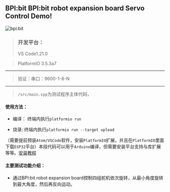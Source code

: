 ## BPI:bit BPI:bit robot expansion board Servo Control Demo!

 ![bpi:bit](https://forum.banana-pi.org.cn/uploads/default/original/2X/e/e5557db2dec86b6bf402c5eb4d35b5c1bb668f0e.JPG)

> ### 开发平台：
> VS Code1.21.0

> PlatformIO 3.5.3a7

----
> 验证：串口：9600-1-8-N
----
> `/src/main.cpp`为测试程序主体代码，

#### 使用方法：
- 编译：
终端内执行`platformio run`

- 烧录:
终端内执行`platformio run --target upload`

（需要提前预装`Atom/VSCode`软件，安装`PlatformIO`扩展，并且在`PlatformIO`里面下载`ESP32`平台）本段代码可以用于`Arduino`编译，但需要安装平台支持与库扩展等等。[安装教程](/programing/Arduino_IDE)

#### 主要测试功能介绍：

- 通过BPI:bit robot expansion board控制四组舵机依次旋转，从最小角度旋转到最大角度，然后再反向运动。
